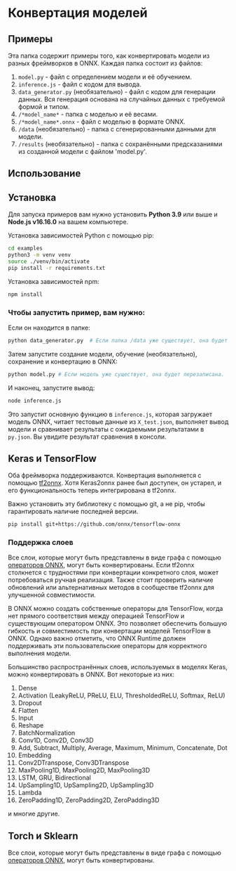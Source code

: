 # Конвертация моделей

## Примеры
Эта папка содержит примеры того, как конвертировать модели из разных фреймворков в ONNX. Каждая папка состоит из файлов:
1. `model.py` - файл с определением модели и её обучением.
2. `inference.js` - файл с кодом для вывода.
3. `data_generator.py` (необязательно) - файл с кодом для генерации данных. Вся генерация основана на случайных данных с требуемой формой и типом.
4. `/*model_name*` - папка с моделью и её весами.
5. `/*model_name*.onnx` - файл с моделью в формате ONNX.
6. `/data` (необязательно) - папка с сгенерированными данными для модели.
7. `/results` (необязательно) - папка с сохранёнными предсказаниями из созданной модели с файлом 'model.py'.

## Использование

## Установка

Для запуска примеров вам нужно установить **Python 3.9** или выше и **Node.js v16.16.0** на вашем компьютере.

Установка зависимостей Python с помощью pip:

```bash
cd examples
python3 -m venv venv
source ./venv/bin/activate
pip install -r requirements.txt
```

Установка зависимостей npm:

```bash
npm install
```

### Чтобы запустить пример, вам нужно:

Если он находится в папке:
```bash
python data_generator.py  # Если папка /data уже существует, она будет перезаписана.
```

Затем запустите создание модели, обучение (необязательно), сохранение и конвертацию в ONNX:
```bash
python model.py # Если модель уже существует, она будет перезаписана.
```

И наконец, запустите вывод:
```bash
node inference.js
```
Это запустит основную функцию в `inference.js`, которая загружает модель ONNX, читает тестовые данные из `X_test.json`, выполняет вывод модели и сравнивает результаты с ожидаемыми результатами в `py.json`. Вы увидите результат сравнения в консоли.

## Keras и TensorFlow
Оба фреймворка поддерживаются. Конвертация выполняется с помощью [tf2onnx](https://github.com/onnx/tensorflow-onnx). Хотя Keras2onnx ранее был доступен, он устарел, и его функциональность теперь интегрирована в tf2onnx.

Важно установить эту библиотеку с помощью git, а не pip, чтобы гарантировать наличие последней версии.

```bash
pip install git+https://github.com/onnx/tensorflow-onnx
```

### Поддержка слоев

Все слои, которые могут быть представлены в виде графа с помощью [операторов ONNX](https://github.com/onnx/onnx/blob/main/docs/Operators.md), могут быть конвертированы. Если tf2onnx столкнется с трудностями при конвертации конкретного слоя, может потребоваться ручная реализация. Также стоит проверить наличие обновлений или альтернативных методов в сообществе tf2onnx для улучшенной совместимости.

В ONNX можно создать собственные операторы для TensorFlow, когда нет прямого соответствия между операцией TensorFlow и существующим оператором ONNX. Это позволяет обеспечить большую гибкость и совместимость при конвертации моделей TensorFlow в ONNX. Однако важно отметить, что ONNX Runtime должен поддерживать эти пользовательские операторы для корректного выполнения модели.

Большинство распространённых слоев, используемых в моделях Keras, можно конвертировать в ONNX. Вот некоторые из них:
1. Dense
2. Activation (LeakyReLU, PReLU, ELU, ThresholdedReLU, Softmax, ReLU)
3. Dropout
4. Flatten
5. Input
6. Reshape
7. BatchNormalization
8. Conv1D, Conv2D, Conv3D
9. Add, Subtract, Multiply, Average, Maximum, Minimum, Concatenate, Dot
10. Embedding
11. Conv2DTranspose, Conv3DTranspose
12. MaxPooling1D, MaxPooling2D, MaxPooling3D
13. LSTM, GRU, Bidirectional
14. UpSampling1D, UpSampling2D, UpSampling3D
15. Lambda
16. ZeroPadding1D, ZeroPadding2D, ZeroPadding3D

и многие другие.

## Torch и Sklearn
Все слои, которые могут быть представлены в виде графа с помощью [операторов ONNX](https://github.com/onnx/onnx/blob/main/docs/Operators.md), могут быть конвертированы.

